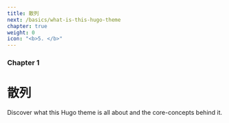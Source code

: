```yaml
---
title: 散列
next: /basics/what-is-this-hugo-theme
chapter: true
weight: 0
icon: "<b>5. </b>"
---
```


### Chapter 1

# 散列

Discover what this Hugo theme is all about and the core-concepts behind it.

